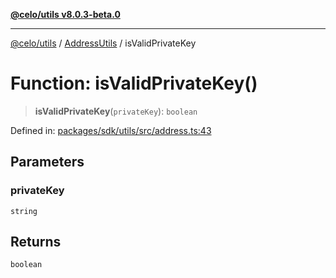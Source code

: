 [**@celo/utils v8.0.3-beta.0**](../../../../README.md)

***

[@celo/utils](../../../../README.md) / [AddressUtils](../README.md) / isValidPrivateKey

# Function: isValidPrivateKey()

> **isValidPrivateKey**(`privateKey`): `boolean`

Defined in: [packages/sdk/utils/src/address.ts:43](https://github.com/celo-org/developer-tooling/blob/master/packages/sdk/utils/src/address.ts#L43)

## Parameters

### privateKey

`string`

## Returns

`boolean`
